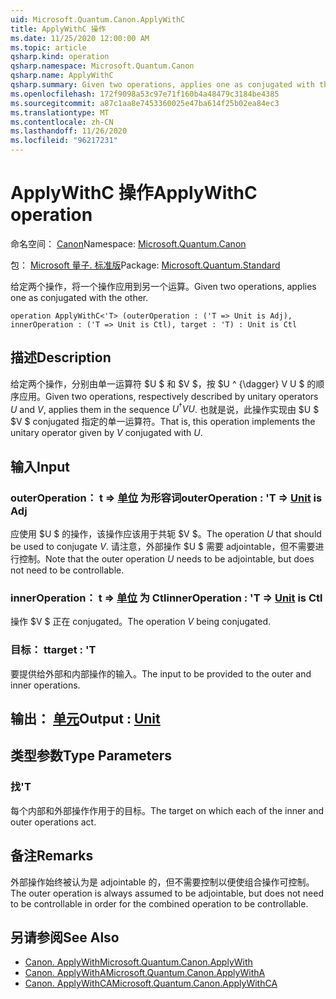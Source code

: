 ```yaml
---
uid: Microsoft.Quantum.Canon.ApplyWithC
title: ApplyWithC 操作
ms.date: 11/25/2020 12:00:00 AM
ms.topic: article
qsharp.kind: operation
qsharp.namespace: Microsoft.Quantum.Canon
qsharp.name: ApplyWithC
qsharp.summary: Given two operations, applies one as conjugated with the other.
ms.openlocfilehash: 172f9098a53c97e71f160b4a48479c3184be4385
ms.sourcegitcommit: a87c1aa8e7453360025e47ba614f25b02ea84ec3
ms.translationtype: MT
ms.contentlocale: zh-CN
ms.lasthandoff: 11/26/2020
ms.locfileid: "96217231"
---
```

# <a name="applywithc-operation"></a><span data-ttu-id="c9d58-102">ApplyWithC 操作</span><span class="sxs-lookup"><span data-stu-id="c9d58-102">ApplyWithC operation</span></span>

<span data-ttu-id="c9d58-103">命名空间： [Canon](xref:Microsoft.Quantum.Canon)</span><span class="sxs-lookup"><span data-stu-id="c9d58-103">Namespace: [Microsoft.Quantum.Canon](xref:Microsoft.Quantum.Canon)</span></span>

<span data-ttu-id="c9d58-104">包： [Microsoft 量子. 标准版](https://nuget.org/packages/Microsoft.Quantum.Standard)</span><span class="sxs-lookup"><span data-stu-id="c9d58-104">Package: [Microsoft.Quantum.Standard](https://nuget.org/packages/Microsoft.Quantum.Standard)</span></span>


<span data-ttu-id="c9d58-105">给定两个操作，将一个操作应用到另一个运算。</span><span class="sxs-lookup"><span data-stu-id="c9d58-105">Given two operations, applies one as conjugated with the other.</span></span>

```qsharp
operation ApplyWithC<'T> (outerOperation : ('T => Unit is Adj), innerOperation : ('T => Unit is Ctl), target : 'T) : Unit is Ctl
```


## <a name="description"></a><span data-ttu-id="c9d58-106">描述</span><span class="sxs-lookup"><span data-stu-id="c9d58-106">Description</span></span>

<span data-ttu-id="c9d58-107">给定两个操作，分别由单一运算符 $U $ 和 $V $，按 $U ^ {\dagger} V U $ 的顺序应用。</span><span class="sxs-lookup"><span data-stu-id="c9d58-107">Given two operations, respectively described by unitary operators $U$ and $V$, applies them in the sequence $U^{\dagger} V U$.</span></span> <span data-ttu-id="c9d58-108">也就是说，此操作实现由 $U $ $V $ conjugated 指定的单一运算符。</span><span class="sxs-lookup"><span data-stu-id="c9d58-108">That is, this operation implements the unitary operator given by $V$ conjugated with $U$.</span></span>

## <a name="input"></a><span data-ttu-id="c9d58-109">输入</span><span class="sxs-lookup"><span data-stu-id="c9d58-109">Input</span></span>

### <a name="outeroperation--t--unit--is-adj"></a><span data-ttu-id="c9d58-110">outerOperation： t => [单位](xref:microsoft.quantum.lang-ref.unit)  为形容词</span><span class="sxs-lookup"><span data-stu-id="c9d58-110">outerOperation : 'T => [Unit](xref:microsoft.quantum.lang-ref.unit)  is Adj</span></span>

<span data-ttu-id="c9d58-111">应使用 $U $ 的操作，该操作应该用于共轭 $V $。</span><span class="sxs-lookup"><span data-stu-id="c9d58-111">The operation $U$ that should be used to conjugate $V$.</span></span> <span data-ttu-id="c9d58-112">请注意，外部操作 $U $ 需要 adjointable，但不需要进行控制。</span><span class="sxs-lookup"><span data-stu-id="c9d58-112">Note that the outer operation $U$ needs to be adjointable, but does not need to be controllable.</span></span>


### <a name="inneroperation--t--unit--is-ctl"></a><span data-ttu-id="c9d58-113">innerOperation： t => [单位](xref:microsoft.quantum.lang-ref.unit)  为 Ctl</span><span class="sxs-lookup"><span data-stu-id="c9d58-113">innerOperation : 'T => [Unit](xref:microsoft.quantum.lang-ref.unit)  is Ctl</span></span>

<span data-ttu-id="c9d58-114">操作 $V $ 正在 conjugated。</span><span class="sxs-lookup"><span data-stu-id="c9d58-114">The operation $V$ being conjugated.</span></span>


### <a name="target--t"></a><span data-ttu-id="c9d58-115">目标： t</span><span class="sxs-lookup"><span data-stu-id="c9d58-115">target : 'T</span></span>

<span data-ttu-id="c9d58-116">要提供给外部和内部操作的输入。</span><span class="sxs-lookup"><span data-stu-id="c9d58-116">The input to be provided to the outer and inner operations.</span></span>



## <a name="output--unit"></a><span data-ttu-id="c9d58-117">输出： [单元](xref:microsoft.quantum.lang-ref.unit)</span><span class="sxs-lookup"><span data-stu-id="c9d58-117">Output : [Unit](xref:microsoft.quantum.lang-ref.unit)</span></span>



## <a name="type-parameters"></a><span data-ttu-id="c9d58-118">类型参数</span><span class="sxs-lookup"><span data-stu-id="c9d58-118">Type Parameters</span></span>

### <a name="t"></a><span data-ttu-id="c9d58-119">找</span><span class="sxs-lookup"><span data-stu-id="c9d58-119">'T</span></span>

<span data-ttu-id="c9d58-120">每个内部和外部操作作用于的目标。</span><span class="sxs-lookup"><span data-stu-id="c9d58-120">The target on which each of the inner and outer operations act.</span></span>

## <a name="remarks"></a><span data-ttu-id="c9d58-121">备注</span><span class="sxs-lookup"><span data-stu-id="c9d58-121">Remarks</span></span>

<span data-ttu-id="c9d58-122">外部操作始终被认为是 adjointable 的，但不需要控制以便使组合操作可控制。</span><span class="sxs-lookup"><span data-stu-id="c9d58-122">The outer operation is always assumed to be adjointable, but does not need to be controllable in order for the combined operation to be controllable.</span></span>

## <a name="see-also"></a><span data-ttu-id="c9d58-123">另请参阅</span><span class="sxs-lookup"><span data-stu-id="c9d58-123">See Also</span></span>

- [<span data-ttu-id="c9d58-124">Canon. ApplyWith</span><span class="sxs-lookup"><span data-stu-id="c9d58-124">Microsoft.Quantum.Canon.ApplyWith</span></span>](xref:Microsoft.Quantum.Canon.ApplyWith)
- [<span data-ttu-id="c9d58-125">Canon. ApplyWithA</span><span class="sxs-lookup"><span data-stu-id="c9d58-125">Microsoft.Quantum.Canon.ApplyWithA</span></span>](xref:Microsoft.Quantum.Canon.ApplyWithA)
- [<span data-ttu-id="c9d58-126">Canon. ApplyWithCA</span><span class="sxs-lookup"><span data-stu-id="c9d58-126">Microsoft.Quantum.Canon.ApplyWithCA</span></span>](xref:Microsoft.Quantum.Canon.ApplyWithCA)